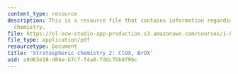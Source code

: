 ```yaml
---
content_type: resource
description: This is a resource file that contains information regarding stratospheric
  chemistry.
file: https://ol-ocw-studio-app-production.s3.amazonaws.com/courses/1-84j-atmospheric-chemistry-fall-2013/a9d63e18d04eb7cff4a87ddc7bb9f9bc_MIT1_84JF13_Lec8_strat2.pdf
file_type: application/pdf
resourcetype: Document
title: 'Stratospheric chemistry 2: ClOX, BrOX'
uid: a9d63e18-d04e-b7cf-f4a8-7ddc7bb9f9bc
---
```

